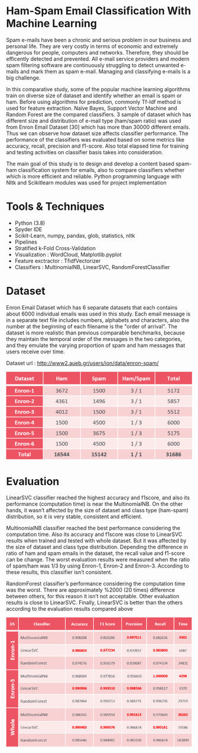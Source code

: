 # Ham-Spam Email Classification With Machine Learning

Spam e-mails have been a chronic and serious problem in our business and personal life. They are very costly in terms of economic and extremely dangerous for people, computers and networks. Therefore, they should be efficently detected and prevented. All e-mail service providers and modern spam filtering software are continuously struggling to detect unwanted e-mails and mark them as spam e-mail. Managing and classifying e-mails is a big challenge.

In this comparative study, some of the popular machine learning algorithms train on diverse size of dataset and identify whether an email is spam or ham. Before using algorithms for prediction, commonly Tf-Idf method is used for feature extraction. Naïve Bayes, Support Vector Machine and Random Forest are the compared classifiers. 3 sample of dataset which has different size and distribution of e-mail type (ham/spam ratio) was used from Enron Email Dataset [30] which has more than 30000 different emails.  Thus we can observe how dataset size affects classifier performance. The performance of the classifiers was evaluated based on some metrics like accuracy, recall, precision and f1-score. Also total elapsed time for training and testing activities on classifier basis takes into consideration. 

The main goal of this study is to design and develop a content based spam-ham classification system for emails, also to compare classifiers whether which is more efficient and reliable. Python programming language with Nltk and Scikitlearn modules was used for project implementation

# Tools & Techniques
* Python (3.8)
* Spyder IDE
* Scikit-Learn, numpy, pandas, glob, statistics, nltk
* Pipelines
* Stratified k-Fold Cross-Validation
* Visualization : WordCloud, Matplotlib.pyplot
* Feature exctractor : TfidfVectorizer
* Classifiers : MultinomialNB, LinearSVC, RandomForestClassifier

# Dataset
Enron Email Dataset which has 6 separate datasets that each contains about 6000 individual emails was used in this study. Each email message is in a separate text file includes numbers, alphabets and characters, also the number at the beginning of each filename is the "order of arrival". The dataset is more realistic than previous comparable benchmarks, because they maintain the temporal order of the messages in the two categories, and they emulate the varying proportion of spam and ham messages that users receive over time.

Dataset url : http://www2.aueb.gr/users/ion/data/enron-spam/

![Enron_Dataset](https://github.com/MuhammetEmek/ham_spam_classification/blob/main/enron_dataset.png)

# Evaluation
LinearSVC classifier reached the highest accuracy and f1score, and also its performance (computation time) is near the MultinomialNB. On the other hands, it wasn’t affected by the size of dataset and class type (ham-spam) distribution, so it is very stable, consistent and efficient. 

MultinomialNB classifier reached the best performance considering the computation time. Also its accuracy and f1score was close to LinearSVC results when trained and tested with whole dataset. But it was affected by the size of dataset and class type distribution. Depending the difference in ratio of ham and spam emails in the dataset, the recall value and f1-score can be change. The worst evaluation results were measured when the ratio of spam/ham was 1/3 by using Enron-1, Enron-2 and Enron-3. According to these results, this classifier isn’t consistent. 

RandomForest classifier’s performance considering the computation time was the worst. There are approximately %2000 (20 times) difference between others, for this reason it isn’t not acceptable. Other evaluation results is close to LinearSVC. Finally, LinearSVC is better than the others according to the evaluation results compared above

![Evaluation_Results](https://github.com/MuhammetEmek/ham_spam_classification/blob/main/evalution_result.PNG)
